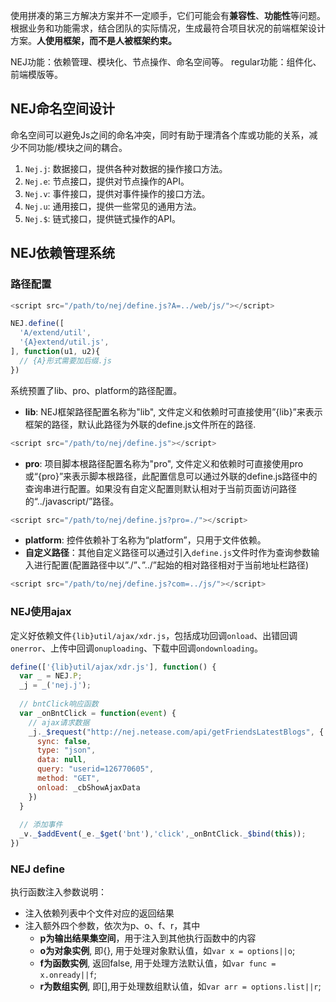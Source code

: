 使用拼凑的第三方解决方案并不一定顺手，它们可能会有**兼容性**、**功能性**等问题。根据业务和功能需求，结合团队的实际情况，生成最符合项目状况的前端框架设计方案。**人使用框架，而不是人被框架约束。**

NEJ功能：依赖管理、模块化、节点操作、命名空间等。
regular功能：组件化、前端模版等。

## NEJ命名空间设计
命名空间可以避免Js之间的命名冲突，同时有助于理清各个库或功能的关系，减少不同功能/模块之间的耦合。

1. `Nej.j`: 数据接口，提供各种对数据的操作接口方法。
2. `Nej.e`: 节点接口，提供对节点操作的API。
3. `Nej.v`: 事件接口，提供对事件操作的接口方法。
4. `Nej.u`: 通用接口，提供一些常见的通用方法。
5. `Nej.$`: 链式接口，提供链式操作的API。

## NEJ依赖管理系统

### 路径配置

```js
<script src="/path/to/nej/define.js?A=../web/js/"></script>
```

```js
NEJ.define([
  'A/extend/util',
  '{A}extend/util.js',
], function(u1, u2){
  // {A}形式需要加后缀.js
})
```

系统预置了lib、pro、platform的路径配置。

* **lib**: NEJ框架路径配置名称为"lib", 文件定义和依赖时可直接使用”{lib}”来表示框架的路径，默认此路径为外联的define.js文件所在的路径.

```js
<script src="/path/to/nej/define.js"></script>
```

* **pro**: 项目脚本根路径配置名称为"pro", 文件定义和依赖时可直接使用pro或“{pro}”来表示脚本根路径，此配置信息可以通过外联的define.js路径中的查询串进行配置。如果没有自定义配置则默认相对于当前页面访问路径的“../javascript/”路径。

```js
<script src="/path/to/nej/define.js?pro=./"></script>
```

* **platform**: 控件依赖补丁名称为“platform”，只用于文件依赖。
* **自定义路径**：其他自定义路径可以通过引入`define.js`文件时作为查询参数输入进行配置(配置路径中以”./”、”../”起始的相对路径相对于当前地址栏路径)

```js
<script src="/path/to/nej/define.js?com=../js/"></script>
```

### NEJ使用ajax

定义好依赖文件`{lib}util/ajax/xdr.js`，包括成功回调`onload`、出错回调`onerror`、上传中回调`onuploading`、下载中回调`ondownloading`。

```js
define(['{lib}util/ajax/xdr.js'], function() {
  var _ = NEJ.P;
  _j = _('nej.j');
  
  // bntClick响应函数
  var _onBntClick = function(event) {
    // ajax请求数据
    _j._$request("http://nej.netease.com/api/getFriendsLatestBlogs", {
      sync: false,
      type: "json",
      data: null,
      query: "userid=126770605",
      method: "GET",
      onload: _cbShowAjaxData
    })
  }
  
  // 添加事件
  _v._$addEvent(_e._$get('bnt'),'click',_onBntClick._$bind(this));
})
```

### NEJ define

执行函数注入参数说明：

* 注入依赖列表中个文件对应的返回结果
* 注入额外四个参数，依次为p、o、f、r，其中
	* **p为输出结果集空间**，用于注入到其他执行函数中的内容
	* **o为对象实例**, 即{}, 用于处理对象默认值，如`var x = options||o`;
	* **f为函数实例**, 返回false, 用于处理方法默认值，如`var func = x.onready||f`;
	* **r为数组实例**, 即[],用于处理数组默认值，如`var arr = options.list||r`;
